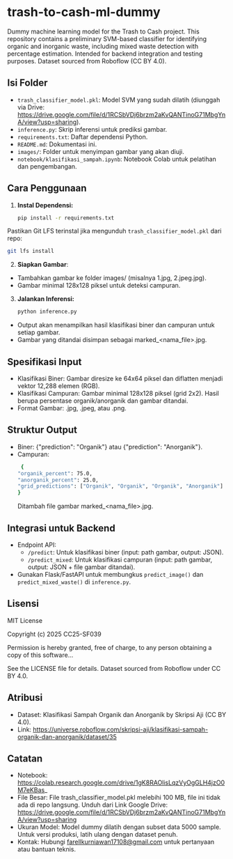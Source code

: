 # trash-to-cash-ml-dummy

Dummy machine learning model for the Trash to Cash project. This repository contains a preliminary SVM-based classifier for identifying organic and inorganic waste, including mixed waste detection with percentage estimation. Intended for backend integration and testing purposes. Dataset sourced from Roboflow (CC BY 4.0).

## Isi Folder
- `trash_classifier_model.pkl`: Model SVM yang sudah dilatih (diunggah via Drive: https://drive.google.com/file/d/1RCSbVDj6brzm2aKvQANTinoG71MbgYnA/view?usp=sharing).
- `inference.py`: Skrip inferensi untuk prediksi gambar.
- `requirements.txt`: Daftar dependensi Python.
- `README.md`: Dokumentasi ini.
- `images/`: Folder untuk menyimpan gambar yang akan diuji.
- `notebook/klasifikasi_sampah.ipynb`: Notebook Colab untuk pelatihan dan pengembangan.

## Cara Penggunaan
1. **Instal Dependensi:**
   ```bash
   pip install -r requirements.txt
   
  Pastikan Git LFS terinstal jika mengunduh `trash_classifier_model.pkl` dari repo:
   ```bash
   git lfs install
```

2. **Siapkan Gambar**:
- Tambahkan gambar ke folder images/ (misalnya 1.jpg, 2.jpeg.jpg).
- Gambar minimal 128x128 piksel untuk deteksi campuran.

3. **Jalankan Inferensi:**
   ```bash
   python inference.py
- Output akan menampilkan hasil klasifikasi biner dan campuran untuk setiap gambar.
- Gambar yang ditandai disimpan sebagai marked_<nama_file>.jpg.

## Spesifikasi Input
- Klasifikasi Biner: Gambar diresize ke 64x64 piksel dan diflatten menjadi vektor 12,288 elemen (RGB).
- Klasifikasi Campuran: Gambar minimal 128x128 piksel (grid 2x2). Hasil berupa persentase organik/anorganik dan gambar ditandai.
- Format Gambar: .jpg, .jpeg, atau .png.

## Struktur Output
- Biner: {"prediction": "Organik"} atau {"prediction": "Anorganik"}.
- Campuran:
  ```bash
   {
  "organik_percent": 75.0,
  "anorganik_percent": 25.0,
  "grid_predictions": ["Organik", "Organik", "Organik", "Anorganik"]
  }
  ```
  Ditambah file gambar marked_<nama_file>.jpg.

## Integrasi untuk Backend
- Endpoint API:
  - `/predict`: Untuk klasifikasi biner (input: path gambar, output: JSON).
  - `/predict_mixed`: Untuk klasifikasi campuran (input: path gambar, output: JSON + file gambar ditandai).
- Gunakan Flask/FastAPI untuk membungkus `predict_image()` dan `predict_mixed_waste()` di `inference.py`.

## Lisensi
MIT License

Copyright (c) 2025 CC25-SF039

Permission is hereby granted, free of charge, to any person obtaining a copy of this software...

See the LICENSE file for details. Dataset sourced from Roboflow under CC BY 4.0.

## Atribusi
- Dataset: Klasifikasi Sampah Organik dan Anorganik by Skripsi Aji (CC BY 4.0).
- Link: https://universe.roboflow.com/skripsi-aji/klasifikasi-sampah-organik-dan-anorganik/dataset/35

## Catatan
- Notebook: https://colab.research.google.com/drive/1gK8RAOlisLqzVyOgGLH4jzO0M7eKBas_
- File Besar: File trash_classifier_model.pkl melebihi 100 MB, file ini tidak ada di repo langsung. Unduh dari Link Google Drive: https://drive.google.com/file/d/1RCSbVDj6brzm2aKvQANTinoG71MbgYnA/view?usp=sharing
- Ukuran Model: Model dummy dilatih dengan subset data 5000 sample. Untuk versi produksi, latih ulang dengan dataset penuh.
- Kontak: Hubungi farellkurniawan17108@gmail.com untuk pertanyaan atau bantuan teknis.
